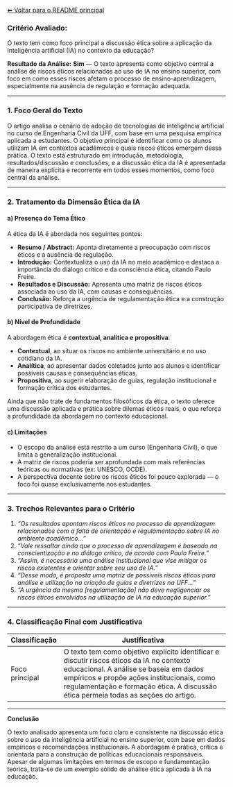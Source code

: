 [⬅ Voltar para o README principal](./README.md)

### **Critério Avaliado:**

O texto tem como foco principal a discussão ética sobre a aplicação da inteligência artificial (IA) no contexto da educação?

**Resultado da Análise:**
**Sim** — O texto apresenta como objetivo central a análise de riscos éticos relacionados ao uso de IA no ensino superior, com foco em como esses riscos afetam o processo de ensino-aprendizagem, especialmente na ausência de regulação e formação adequada.

---

### **1. Foco Geral do Texto**

O artigo analisa o cenário de adoção de tecnologias de inteligência artificial no curso de Engenharia Civil da UFF, com base em uma pesquisa empírica aplicada a estudantes. O objetivo principal é identificar como os alunos utilizam IA em contextos acadêmicos e quais riscos éticos emergem dessa prática. O texto está estruturado em introdução, metodologia, resultados/discussão e conclusões, e a discussão ética da IA é apresentada de maneira explícita e recorrente em todos esses momentos, como foco central da análise.

---

### **2. Tratamento da Dimensão Ética da IA**

#### a) **Presença do Tema Ético**

A ética da IA é abordada nos seguintes pontos:

* **Resumo / Abstract:** Aponta diretamente a preocupação com riscos éticos e a ausência de regulação.
* **Introdução:** Contextualiza o uso da IA no meio acadêmico e destaca a importância do diálogo crítico e da consciência ética, citando Paulo Freire.
* **Resultados e Discussão:** Apresenta uma matriz de riscos éticos associada ao uso da IA, com causas e consequências.
* **Conclusão:** Reforça a urgência de regulamentação ética e a construção participativa de diretrizes.

#### b) **Nível de Profundidade**

A abordagem ética é **contextual, analítica e propositiva**:

* **Contextual**, ao situar os riscos no ambiente universitário e no uso cotidiano da IA.
* **Analítica**, ao apresentar dados coletados junto aos alunos e identificar possíveis causas e consequências éticas.
* **Propositiva**, ao sugerir elaboração de guias, regulação institucional e formação crítica dos estudantes.

Ainda que não trate de fundamentos filosóficos da ética, o texto oferece uma discussão aplicada e prática sobre dilemas éticos reais, o que reforça a profundidade da abordagem no contexto educacional.

#### c) **Limitações**

* O escopo da análise está restrito a um curso (Engenharia Civil), o que limita a generalização institucional.
* A matriz de riscos poderia ser aprofundada com mais referências teóricas ou normativas (ex: UNESCO, OCDE).
* A perspectiva docente sobre os riscos éticos foi pouco explorada — o foco foi quase exclusivamente nos estudantes.

---

### **3. Trechos Relevantes para o Critério**

1. *“Os resultados apontam riscos éticos no processo de aprendizagem relacionados com a falta de orientação e regulamentação sobre IA no ambiente acadêmico...”*
2. *“Vale ressaltar ainda que o processo de aprendizagem é baseado na conscientização e no diálogo crítico, de acordo com Paulo Freire.”*
3. *“Assim, é necessária uma análise institucional que vise mitigar os riscos existentes e orientar sobre seu uso de IA.”*
4. *“Desse modo, é proposta uma matriz de possíveis riscos éticos para análise e utilização na criação de guias e diretrizes na UFF...”*
5. *“A urgência da mesma \[regulamentação] não deve negligenciar os riscos éticos envolvidos na utilização de IA na educação superior.”*

---

### **4. Classificação Final com Justificativa**

| **Classificação** | **Justificativa**                                                                                                                                                                                                                                                        |
| ----------------- | ------------------------------------------------------------------------------------------------------------------------------------------------------------------------------------------------------------------------------------------------------------------------ |
| Foco principal    | O texto tem como objetivo explícito identificar e discutir riscos éticos da IA no contexto educacional. A análise se baseia em dados empíricos e propõe ações institucionais, como regulamentação e formação ética. A discussão ética permeia todas as seções do artigo. |

---

**Conclusão**

O texto analisado apresenta um foco claro e consistente na discussão ética sobre o uso da inteligência artificial no ensino superior, com base em dados empíricos e recomendações institucionais. A abordagem é prática, crítica e orientada para a construção de políticas educacionais responsáveis. Apesar de algumas limitações em termos de escopo e fundamentação teórica, trata-se de um exemplo sólido de análise ética aplicada à IA na educação.
